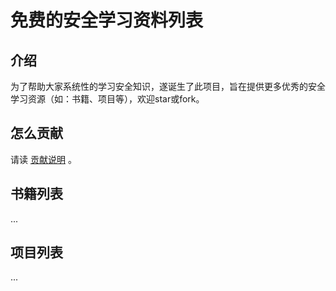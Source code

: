 # 免费的安全学习资料列表

## 介绍

为了帮助大家系统性的学习安全知识，遂诞生了此项目，旨在提供更多优秀的安全学习资源（如：书籍、项目等），欢迎star或fork。

## 怎么贡献

请读 [贡献说明](/CONTRIBUTING.md) 。

## 书籍列表

...

## 项目列表

...


